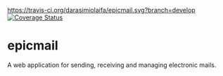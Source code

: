 https://travis-ci.org/darasimiolaifa/epicmail.svg?branch=develop
[![Coverage Status](https://coveralls.io/repos/github/darasimiolaifa/epicmail/badge.svg)](https://coveralls.io/github/darasimiolaifa/epicmail)

# epicmail
A web application for sending, receiving and managing electronic mails.
